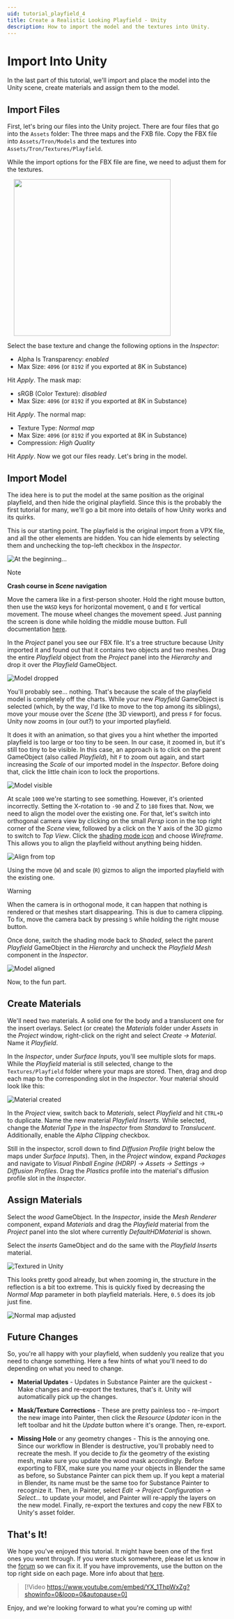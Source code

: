 ```yaml
---
uid: tutorial_playfield_4
title: Create a Realistic Looking Playfield - Unity
description: How to import the model and the textures into Unity.
---
```


# Import Into Unity

In the last part of this tutorial, we'll import and place the model into the Unity scene, create materials and assign them to the model.

## Import Files


First, let's bring our files into the Unity project. There are four files that go into the `Assets` folder: The three maps and the FXB file. Copy the FBX file into `Assets/Tron/Models` and the textures into `Assets/Tron/Textures/Playfield`.

While the import options for the FBX file are fine, we need to adjust them for the textures.

<img src="unity-maps.png" width="360" class="img-fluid float-end" style="margin-left: 15px">

Select the base texture and change the following options in the *Inspector*:

- Alpha Is Transparency: *enabled*
- Max Size: `4096` (or `8192` if you exported at 8K in Substance)

Hit *Apply*. The mask map:

- sRGB (Color Texture): *disabled*
- Max Size: `4096` (or `8192` if you exported at 8K in Substance)

Hit *Apply*. The normal map:

- Texture Type: *Normal map*
- Max Size: `4096` (or `8192` if you exported at 8K in Substance)
- Compression: *High Quality*

Hit *Apply*. Now we got our files ready. Let's bring in the model.

## Import Model

The idea here is to put the model at the same position as the original playfield, and then hide the original playfield. Since this is the probably the first tutorial for many, we'll go a bit more into details of how Unity works and its quirks.

This is our starting point. The playfield is the original import from a VPX file, and all the other elements are hidden. You can hide elements by selecting them and unchecking the top-left checkbox in the *Inspector*.

![At the beginning...](unity-beginning.png)

> [!note]
> **Crash course in *Scene* navigation**
>
> Move the camera like in a first-person shooter. Hold the right mouse button, then use the `WASD` keys for horizontal movement, `Q` and `E` for vertical movement. The mouse wheel changes the movement speed. Just panning the screen is done while holding the middle mouse button. Full documentation [here](https://docs.unity3d.com/6000.0/Documentation/Manual/SceneViewNavigation.html).

In the *Project* panel you see our FBX file. It's a tree structure because Unity imported it and found out that it contains two objects and two meshes. Drag the entire *Playfield* object from the *Project* panel into the *Hierarchy* and drop it over the *Playfield* GameObject.

![Model dropped](unity-model-dropped.png)

You'll probably see... nothing. That's because the scale of the playfield model is completely off the charts. While your new *Playfield* GameObject is selected (which, by the way, I'd like to move to the top among its siblings), move your mouse over the *Scene* (the 3D viewport), and press `F` for focus. Unity now zooms in (our out?) to your imported playfield.

It does it with an animation, so that gives you a hint whether the imported playfield is too large or too tiny to be seen. In our case, it zoomed in, but it's still too tiny to be visible. In this case, an approach is to click on the parent GameObject (also called *Playfield*), hit `F` to zoom out again, and start increasing the *Scale* of our imported model in the *Inspector*. Before doing that, click the little chain icon to lock the proportions.

![Model visible](unity-model-visible.png)

At scale `1000` we're starting to see something. However, it's oriented incorrectly. Setting the X-rotation to `-90` and Z to `180` fixes that. Now, we need to align the model over the existing one. For that, let's switch into orthogonal camera view by clicking on the small *Persp* icon in the top right corner of the *Scene* view, followed by a click on the Y axis of the 3D gizmo to switch to *Top View*. Click the [shading mode icon](https://docs.unity3d.com/6000.0/Documentation/Manual/ViewModes.html) and choose *Wireframe*. This allows you to align the playfield without anything being hidden.

![Align from top](unity-align-wireframe-top.png)

Using the move (`W`) and scale (`R`) gizmos to align the imported playfield with the existing one.

> [!warning]
> When the camera is in orthogonal mode, it can happen that nothing is rendered or that meshes start disappearing. This is due to camera clipping. To fix, move the camera back by pressing `S` while holding the right mouse button.

Once done, switch the shading mode back to *Shaded*, select the parent *Playfield* GameObject in the *Hierarchy* and uncheck the *Playfield Mesh* component in the *Inspector*.

![Model aligned](unity-model-aligned.png)

Now, to the fun part.

## Create Materials

We'll need two materials. A solid one for the body and a translucent one for the insert overlays. Select (or create) the *Materials* folder under *Assets* in the *Project* window, right-click on the right and select *Create -> Material*. Name it *Playfield*.

In the *Inspector*, under *Surface Inputs*, you'll see multiple slots for maps. While the *Playfield* material is still selected, change to the `Textures/Playfield` folder where your maps are stored. Then, drag and drop each map to the corresponding slot in the *Inspector*. Your material should look like this:

![Material created](unity-material-created.png)

In the *Project* view, switch back to *Materials*, select *Playfield* and hit `CTRL+D` to duplicate. Name the new material *Playfield Inserts*. While selected, change the *Material Type* in the *Inspector* from *Standard* to *Translucent*. Additionally, enable the *Alpha Clipping* checkbox.

Still in the inspector, scroll down to find *Diffusion Profile* (right below the maps under *Surface Inputs*). Then, in the *Project* window, expand *Packages* and navigate to *Visual Pinball Engine (HDRP) -> Assets -> Settings -> Diffusion Profiles*. Drag the *Plastics* profile into the material's diffusion profile slot in the *Inspector*.

## Assign Materials

Select the *wood* GameObject. In the *Inspector*, inside the *Mesh Renderer* component, expand *Materials* and drag the *Playfield* material from the *Project* panel into the slot where currently *DefaultHDMaterial* is shown.

Select the *inserts* GameObject and do the same with the *Playfield Inserts* material.

![Textured in Unity](unity-material-applied.png)

This looks pretty good already, but when zooming in, the structure in the reflection is a bit too extreme. This is quickly fixed by decreasing the *Normal Map* parameter in both playfield materials. Here, `0.5` does its job just fine.

![Normal map adjusted](unity-material-adjusted.png)

## Future Changes

So, you're all happy with your playfield, when suddenly you realize that you need to change something. Here a few hints of what you'll need to do depending on what you need to change.

- **Material Updates** - Updates in Substance Painter are the quickest - Make changes and re-export the textures, that's it. Unity will automatically pick up the changes.

- **Mask/Texture Corrections** - These are pretty painless too - re-import the new image into Painter, then click the *Resource Updater* icon in the left toolbar and hit the *Update* button where it's orange. Then, re-export.

- **Missing Hole** or any geometry changes - This is the annoying one. Since our workflow in Blender is destructive, you'll probably need to recreate the mesh. If you decide to *fix* the geometry of the existing mesh, make sure you update the wood mask accordingly. Before exporting to FBX, make sure you name your objects in Blender the same as before, so Substance Painter can pick them up. If you kept a material in Blender, its name must be the same too for Substance Painter to recognize it. Then, in Painter, select *Edit -> Project Configuration -> Select...* to update your model, and Painter will re-apply the layers on the new model. Finally, re-export the textures and copy the new FBX to Unity's asset folder.

## That's It!

We hope you've enjoyed this tutorial. It might have been one of the first ones you went through. If you were stuck somewhere, please let us know in the [forum](https://vpuniverse.com/forums/forum/174-visual-pinball-engine-general-discussion/) so we can fix it. If you have improvements, use the button on the top right side on each page. More info about that [here](https://github.com/freezy/VisualPinball.Engine/wiki/Documentation).

> [!Video https://www.youtube.com/embed/YX_1ThpWxZg?showinfo=0&loop=0&autopause=0]

Enjoy, and we're looking forward to what you're coming up with!
